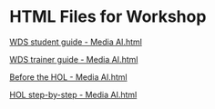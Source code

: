 ﻿# HTML Files for Workshop
[WDS student guide - Media AI.html](https://cloudworkshop.blob.core.windows.net/media-ai/Whiteboard%20design%20session/WDS%20student%20guide%20-%20Media%20AI.html)

[WDS trainer guide - Media AI.html](https://cloudworkshop.blob.core.windows.net/media-ai/Whiteboard%20design%20session/WDS%20trainer%20guide%20-%20Media%20AI.html)

[Before the HOL - Media AI.html](https://cloudworkshop.blob.core.windows.net/media-ai/Hands-on%20lab/Before%20the%20HOL%20-%20Media%20AI.html)

[HOL step-by-step - Media AI.html](https://cloudworkshop.blob.core.windows.net/media-ai/Hands-on%20lab/HOL%20step-by-step%20-%20Media%20AI.html)



